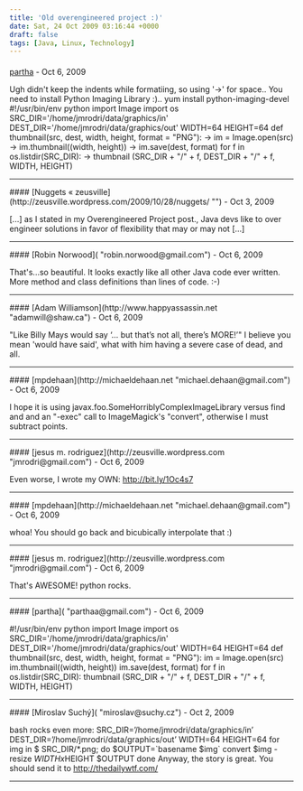 ```yaml
---
title: 'Old overengineered project :)'
date: Sat, 24 Oct 2009 03:16:44 +0000
draft: false
tags: [Java, Linux, Technology]
---
```



#### 
[partha]( "parthaa@gmail.com") - <time datetime="2009-10-24 17:40:16">Oct 6, 2009</time>

Ugh didn't keep the indents while formatiing, so using '->' for space.. You need to install Python Imaging Library :).. yum install python-imaging-devel #!/usr/bin/env python import Image import os SRC\_DIR='/home/jmrodri/data/graphics/in' DEST\_DIR='/home/jmrodri/data/graphics/out' WIDTH=64 HEIGHT=64 def thumbnail(src, dest, width, height, format = "PNG"): -> im = Image.open(src) -> im.thumbnail((width, height)) -> im.save(dest, format) for f in os.listdir(SRC\_DIR): -> thumbnail (SRC\_DIR + "/" + f, DEST\_DIR + "/" + f, WIDTH, HEIGHT)
<hr />
#### 
[Nuggets &laquo; zeusville](http://zeusville.wordpress.com/2009/10/28/nuggets/ "") - <time datetime="2009-10-28 22:13:33">Oct 3, 2009</time>

\[...\] as I stated in my Overengineered Project post., Java devs like to over engineer solutions in favor of flexibility that may or may not \[...\]
<hr />
#### 
[Robin Norwood]( "robin.norwood@gmail.com") - <time datetime="2009-10-24 00:12:47">Oct 6, 2009</time>

That's...so beautiful. It looks exactly like all other Java code ever written. More method and class definitions than lines of code. :-)
<hr />
#### 
[Adam Williamson](http://www.happyassassin.net "adamwill@shaw.ca") - <time datetime="2009-10-24 03:41:20">Oct 6, 2009</time>

"Like Billy Mays would say ‘… but that’s not all, there’s MORE!’" I believe you mean 'would have said', what with him having a severe case of dead, and all.
<hr />
#### 
[mpdehaan](http://michaeldehaan.net "michael.dehaan@gmail.com") - <time datetime="2009-10-24 08:33:04">Oct 6, 2009</time>

I hope it is using javax.foo.SomeHorriblyComplexImageLibrary versus find and and an "-exec" call to ImageMagick's "convert", otherwise I must subtract points.
<hr />
#### 
[jesus m. rodriguez](http://zeusville.wordpress.com "jmrodri@gmail.com") - <time datetime="2009-10-24 11:04:11">Oct 6, 2009</time>

Even worse, I wrote my OWN: http://bit.ly/1Oc4s7
<hr />
#### 
[mpdehaan](http://michaeldehaan.net "michael.dehaan@gmail.com") - <time datetime="2009-10-24 11:09:19">Oct 6, 2009</time>

whoa! You should go back and bicubically interpolate that :)
<hr />
#### 
[jesus m. rodriguez](http://zeusville.wordpress.com "jmrodri@gmail.com") - <time datetime="2009-10-24 19:38:25">Oct 6, 2009</time>

That's AWESOME! python rocks.
<hr />
#### 
[partha]( "parthaa@gmail.com") - <time datetime="2009-10-24 17:37:25">Oct 6, 2009</time>

#!/usr/bin/env python import Image import os SRC\_DIR='/home/jmrodri/data/graphics/in' DEST\_DIR='/home/jmrodri/data/graphics/out' WIDTH=64 HEIGHT=64 def thumbnail(src, dest, width, height, format = "PNG"): im = Image.open(src) im.thumbnail((width, height)) im.save(dest, format) for f in os.listdir(SRC\_DIR): thumbnail (SRC\_DIR + "/" + f, DEST\_DIR + "/" + f, WIDTH, HEIGHT)
<hr />
#### 
[Miroslav Suchý]( "miroslav@suchy.cz") - <time datetime="2009-10-27 07:51:14">Oct 2, 2009</time>

bash rocks even more: SRC\_DIR=’/home/jmrodri/data/graphics/in’ DEST\_DIR=’/home/jmrodri/data/graphics/out’ WIDTH=64 HEIGHT=64 for img in $ SRC\_DIR/\*.png; do $OUTPUT=\`basename $img\` convert $img -resize ${WIDTH}x$HEIGHT $OUTPUT done Anyway, the story is great. You should send it to http://thedailywtf.com/
<hr />
